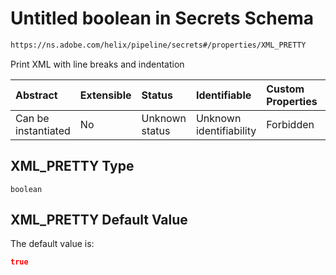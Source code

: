 # Untitled boolean in Secrets Schema

```txt
https://ns.adobe.com/helix/pipeline/secrets#/properties/XML_PRETTY
```

Print XML with line breaks and indentation

| Abstract            | Extensible | Status         | Identifiable            | Custom Properties | Additional Properties | Access Restrictions | Defined In                                                         |
| :------------------ | :--------- | :------------- | :---------------------- | :---------------- | :-------------------- | :------------------ | :----------------------------------------------------------------- |
| Can be instantiated | No         | Unknown status | Unknown identifiability | Forbidden         | Allowed               | none                | [secrets.schema.json*](secrets.schema.json "open original schema") |

## XML_PRETTY Type

`boolean`

## XML_PRETTY Default Value

The default value is:

```json
true
```
